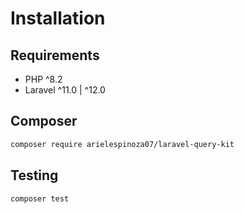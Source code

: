 # Installation

## Requirements
- PHP ^8.2
- Laravel ^11.0 | ^12.0

## Composer
```bash
composer require arielespinoza07/laravel-query-kit
```

## Testing
```bash
composer test
```

